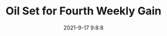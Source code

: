 ---
"title": "Oil Set for Fourth Weekly Gain"
"date": "2021-9-17 9:8:8"
"feed_name": "RIGZONE"
"feed_website": "http://www.rigzone.com/"
"feed_rss": "http://www.rigzone.com/news/rss/rigzone_latest.aspx"
"link": "https://www.rigzone.com/news/wire/oil_set_for_fourth_weekly_gain-17-sep-2021-166454-article/?rss=true"
"file": "_posts/2021-1-1-b71faeeb2d0abf11e143fe5541ef62070474f415.md"
"accident": "0"
"drilling": "0"
"dead": "0"
"injured": "0"
---